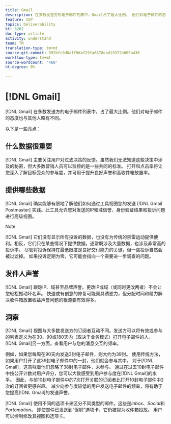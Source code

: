 ```yaml
---
title: Gmail
description: 在多数发送方的电子邮件列表中，Gmail占了最大比例。 他们对电子邮件的态度也与其他人略有不同。
feature: ISP
topics: Deliverability
kt: 5262
doc-type: article
activity: understand
team: TM
translation-type: tm+mt
source-git-commit: 992bfc9d0aff9daf29fa6878ead19372b065b436
workflow-type: tm+mt
source-wordcount: '460'
ht-degree: 0%

---
```



# [!DNL Gmail]

[!DNL Gmail] 在多数发送方的电子邮件列表中，占了最大比例。他们对电子邮件的态度也与其他人略有不同。

以下是一些亮点：

## 什么数据很重要

[!DNL Gmail] 主要关注用户对过滤决策的反馈。虽然我们无法知道这些决策中涉及的秘密，但大多数营销人员可以监控的是一些共同的标准。 打开和点击率将让您深入了解目标受众的参与度，并可用于提升良好声誉和高收件箱放置率。

## 提供哪些数据

[!DNL Gmail] 确实能够有限地了解他们如何通过工具视图您的发送 [!DNL Gmail Postmaster] 实践。此工具允许您对发送的IP和域信誉、身份验证结果和投诉问题进行高级视图。

>[!NOTE]
>
>[!DNL Gmail] 它们没有显示所有投诉的数据，也没有为传统的禁雷运动提供便利。相反，它们只在某些情况下提供数据，通常既涉及大量数据，也涉及非常高的投诉率。 尽管将投诉保持在最低限度是良好交付能力的关键，但一些投诉自然会被过滤掉。 如果投诉定期为零，它可能会指向一个需要进一步调查的问题。

## 发件人声誉

[!DNL Gmail] 跟踪IP、域甚至品牌声誉。更改IP或域（或同时更改两者）不会让您轻松撼动坏名声。 快速或有创意的修复可能颇具诱惑力，但分配时间和精力解决收件箱放置收益声誉问题的根源要有效得多。

## 洞察

[!DNL Gmail] 视图与大多数发送方的订阅者互动不同。发送方可以将有效或参与的列表定义为在30、90或180天内（取决于业务模式）打开电子邮件的人。 [!DNL Gmail]另一方面，查看用户与您的消息交互的频率。

例如，如果您每周在90天内发送3封电子邮件，则大约为39封。 使用传统方法，如果用户打开了这39封电子邮件中的一封，他们就会参与其中。 对于[!DNL Gmail]，这意味着他们忽略了38封电子邮件，未参与。 通过在过去10封电子邮件中按公开计数对用户评分，您可以大致感受到用户参与度在[!DNL Gmail]的水平。 因此，与前10封电子邮件中的7次打开关联的订阅者比打开10封电子邮件中2次的订阅者更感兴趣。 减少向参与度较低的用户发送电子邮件的频率，将有助于您提高[!DNL Gmail]的发送声誉。

[!DNL Gmail] 使用不同的选项卡来区分不同类型的邮件。这些是&#x200B;*Inbox*、*Social*&#x200B;和&#x200B;*Portomation*。 即使邮件已发送到“促销”选项卡，它仍被视为收件箱投放。 用户可以控制修改其视图和选项卡。
